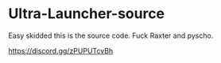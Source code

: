 # Ultra-Launcher-source

Easy skidded this is the source code.
Fuck Raxter and pyscho.

https://discord.gg/zPUPUTcvBh
